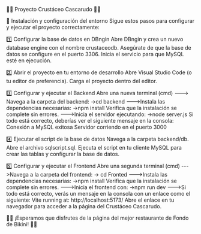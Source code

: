 🍔🦀 Proyecto Crustáceo Cascarudo 🦀🍔

🚀 Instalación y configuración del entorno
Sigue estos pasos para configurar y ejecutar el proyecto correctamente:

1️⃣ Configurar la base de datos en DBngin
Abre DBngin y crea un nuevo database engine con el nombre crustaceodb.
Asegúrate de que la base de datos se configure en el puerto 3306.
Inicia el servicio para que MySQL esté en ejecución.

2️⃣ Abrir el proyecto en tu entorno de desarrollo
Abre Visual Studio Code (o tu editor de preferencia).
Carga el proyecto dentro del editor.

3️⃣ Configurar y ejecutar el Backend
Abre una nueva terminal (cmd)
---> Navega a la carpeta del backend:
->cd backend
--->Instala las dependencias necesarias:
->npm install
Verifica que la instalación se complete sin errores.
--->Inicia el servidor ejecutando:
->node server.js
Si todo está correcto, deberías ver el siguiente mensaje en la consola:
Conexión a MySQL exitosa
Servidor corriendo en el puerto 3000

4️⃣ Ejecutar el script de la base de datos
Navega a la carpeta backend/db.
Abre el archivo sqlscript.sql.
Ejecuta el script en tu cliente MySQL para crear las tablas y configurar la base de datos.

5️⃣ Configurar y ejecutar el Frontend
Abre una segunda terminal (cmd)
--->Navega a la carpeta del frontend:
-> cd Fronted
--->Instala las dependencias necesarias:
->npm install
Verifica que la instalación se complete sin errores.
--->Inicia el frontend con:
->npm run dev
--->Si todo está correcto, verás un mensaje en la consola con un enlace como el siguiente:
Vite running at: http://localhost:5173/
Abre el enlace en tu navegador para acceder a la página del Crustáceo Cascarudo.

🍔🦀 ¡Esperamos que disfrutes de la página del mejor restaurante de Fondo de Bikini! 🦀🍔
